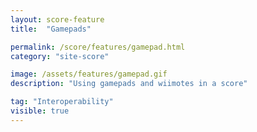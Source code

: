 ```yaml
---
layout: score-feature
title:  "Gamepads"

permalink: /score/features/gamepad.html
category: "site-score"

image: /assets/features/gamepad.gif
description: "Using gamepads and wiimotes in a score"

tag: "Interoperability"
visible: true
---
```

